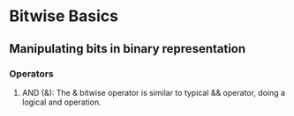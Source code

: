 # Bitwise Basics
## Manipulating bits in binary representation

### Operators
1. AND (&): The & bitwise operator is similar to typical && operator, doing a logical and operation. 
